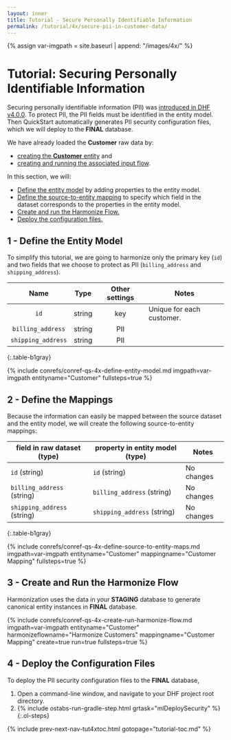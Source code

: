 ```yaml
---
layout: inner
title: Tutorial - Secure Personally Identifiable Information
permalink: /tutorial/4x/secure-pii-in-customer-data/
---
```


{% assign var-imgpath = site.baseurl | append: "/images/4x/" %}


# Tutorial: Securing Personally Identifiable Information

Securing personally identifiable information (PII) was [introduced in DHF v4.0.0]({{site.baseurl}}/release-notes/release-notes-4_0_x/). To protect PII, the PII fields must be identified in the entity model. Then QuickStart automatically generates PII security configuration files, which we will deploy to the **FINAL** database.

We have already loaded the **Customer** raw data by:
  - [creating the **Customer** entity]({{site.baseurl}}/tutorial/4x/create-entities/) and
  - [creating and running the associated input flow]({{site.baseurl}}/tutorial/4x/create-run-input-flows/).

In this section, we will:
  - [Define the entity model](#1_-_define_the_entity_model) by adding properties to the entity model.
  - [Define the source-to-entity mapping](#2_-_define_the_mappings) to specify which field in the dataset corresponds to the properties in the entity model.
  - [Create and run the Harmonize Flow.](#3_-_create_and_run_the_harmonize_flow)
  - [Deploy the configuration files.](#4_-_deploy_the_configuration_files)


## 1 - Define the Entity Model

To simplify this tutorial, we are going to harmonize only the primary key (`id`) and two fields that we choose to protect as PII (`billing_address` and `shipping_address`).

  | Name | Type | Other settings | Notes |
  |:---:|:---:|:---:|---|
  | `id`               | string | key | Unique for each customer. |
  | `billing_address`  | string | PII |  |
  | `shipping_address` | string | PII |  |
  {:.table-b1gray}

{% include conrefs/conref-qs-4x-define-entity-model.md imgpath=var-imgpath entityname="Customer" fullsteps=true %}


## 2 - Define the Mappings

Because the information can easily be mapped between the source dataset and the entity model, we will create the following source-to-entity mappings:

  | field in raw dataset (type) | property in entity model (type) | Notes |
  |---|---|---|
  | `id` (string)               | `id` (string)               | No changes |
  | `billing_address` (string)  | `billing_address` (string)  | No changes |
  | `shipping_address` (string) | `shipping_address` (string) | No changes |
  {:.table-b1gray}

{% include conrefs/conref-qs-4x-define-source-to-entity-maps.md imgpath=var-imgpath entityname="Customer" mappingname="Customer Mapping" fullsteps=true %}


## 3 - Create and Run the Harmonize Flow

Harmonization uses the data in your **STAGING** database to generate canonical entity instances in **FINAL** database.

{% include conrefs/conref-qs-4x-create-run-harmonize-flow.md imgpath=var-imgpath entityname="Customer" harmonizeflowname="Harmonize Customers" mappingname="Customer Mapping" create=true run=true fullsteps=true %}


## 4 - Deploy the Configuration Files

To deploy the PII security configuration files to the **FINAL** database,

1. Open a command-line window, and navigate to your DHF project root directory.
1. {% include ostabs-run-gradle-step.html grtask="mlDeploySecurity" %}
{:.ol-steps}


{% include prev-next-nav-tut4xtoc.html gotopage="tutorial-toc.md" %}
